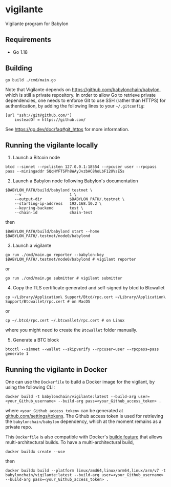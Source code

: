 # vigilante

Vigilante program for Babylon

## Requirements

- Go 1.18

## Building

```console
go build ./cmd/main.go
```

Note that Vigilante depends on https://github.com/babylonchain/babylon, which is still a private repository.
In order to allow Go to retrieve private dependencies, one needs to enforce Git to use SSH (rather than HTTPS) for authentication, by adding the following lines to your `~/.gitconfig`:

```
[url "ssh://git@github.com/"]
	insteadOf = https://github.com/
```

See https://go.dev/doc/faq#git_https for more information.

## Running the vigilante locally

1. Launch a Bitcoin node

```console
btcd --simnet --rpclisten 127.0.0.1:18554 --rpcuser user --rpcpass pass --miningaddr SQqHYFTSPh8WAyJvzbAC8hoLbF12UVsE5s
```

2. Launch a Babylon node following Babylon's documentation

```console
$BABYLON_PATH/build/babylond testnet \
    --v                     1 \
    --output-dir            $BABYLON_PATH/.testnet \
    --starting-ip-address   192.168.10.2 \
    --keyring-backend       test \
    --chain-id              chain-test
```

then

```console
$BABYLON_PATH/build/babylond start --home $BABYLON_PATH/.testnet/node0/babylond
```

3. Launch a vigilante

```console
go run ./cmd/main.go reporter --babylon-key $BABYLON_PATH/.testnet/node0/babylond # vigilant reporter
```

or 

```console
go run ./cmd/main.go submitter # vigilant submitter
```

4. Copy the TLS certificate generated and self-signed by btcd to Btcwallet

```console
cp ~/Library/Application\ Support/Btcd/rpc.cert ~/Library/Application\ Support/Btcwallet/rpc.cert # on MacOS
```

or 

```console
cp ~/.btcd/rpc.cert ~/.btcwallet/rpc.cert # on Linux
```

where you might need to create the `Btcwallet` folder manually.

5. Generate a BTC block

```console
btcctl --simnet --wallet --skipverify --rpcuser=user --rpcpass=pass generate 1
```

## Running the vigilante in Docker

One can use the `Dockerfile` to build a Docker image for the vigilant, by using the following CLI:

```console
docker build -t babylonchain/vigilante:latest --build-arg user=<your_Github_username> --build-arg pass=<your_Github_access_token> .
```

where `<your_Github_access_token>` can be generated at [github.com/settings/tokens](https://github.com/settings/tokens).
The Github access token is used for retrieving the `babylonchain/babylon` dependency, which at the moment remains as a private repo.

This `Dockerfile` is also compatible with Docker's [buildx feature](https://docs.docker.com/desktop/multi-arch/) that allows multi-architectural builds. To have a multi-architectural build,

```console
docker buildx create --use
```

then

```console
docker buildx build --platform linux/amd64,linux/arm64,linux/arm/v7 -t babylonchain/vigilante:latest --build-arg user=<your_Github_username> --build-arg pass=<your_Github_access_token> .
```